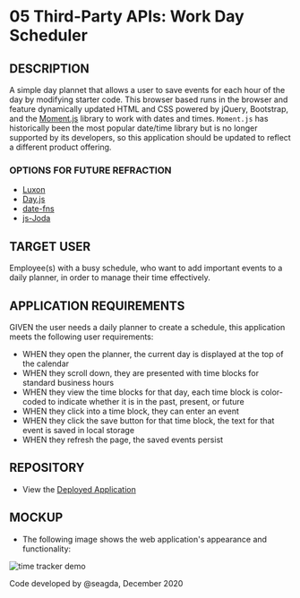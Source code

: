# 05 Third-Party APIs: Work Day Scheduler

## DESCRIPTION

A simple day plannet that allows a user to save events for each hour of the day by modifying starter code. This browser based runs in the browser and feature dynamically updated HTML and CSS powered by jQuery, Bootstrap, and the [Moment.js](https://momentjs.com/) library to work with dates and times. `Moment.js` has historically been the most popular date/time library but is no longer supported by its developers, so this application should be updated to reflect a different product offering. 

### OPTIONS FOR FUTURE REFRACTION

  * [Luxon](https://moment.github.io/luxon/)
  * [Day.js](https://day.js.org/)
  * [date-fns](https://date-fns.org/)
  * [js-Joda](https://js-joda.github.io/js-joda/)

## TARGET USER 
Employee(s) with a busy schedule, who want to add important events to a daily planner, in order to manage their time effectively.

## APPLICATION REQUIREMENTS

GIVEN the user needs a daily planner to create a schedule, this application meets the following user requirements:

* WHEN they open the planner, the current day is displayed at the top of the calendar
* WHEN they scroll down, they are presented with time blocks for standard business hours
* WHEN they view the time blocks for that day, each time block is color-coded to indicate whether it is in the past, present, or future
* WHEN they click into a time block, they can enter an event
* WHEN they click the save button for that time block, the text for that event is saved in local storage
* WHEN they refresh the page, the saved events persist

## REPOSITORY

* View the [Deployed Application](https://seagda.github.io/time-tracker/)

## MOCKUP

* The following image shows the web application's appearance and functionality:

![time tracker demo](assets/05-third-party-apis-homework-demo.png)

Code developed by @seagda, December 2020